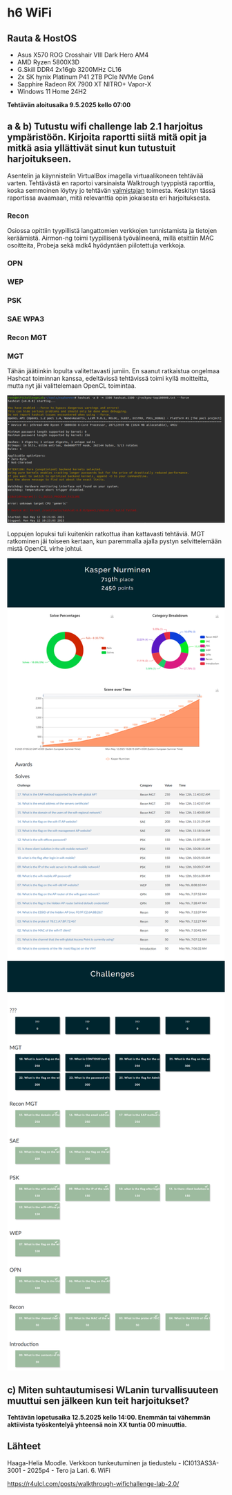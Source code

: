 #  h6 WiFi

## Rauta & HostOS

- Asus X570 ROG Crosshair VIII Dark Hero AM4
- AMD Ryzen 5800X3D
- G.Skill DDR4 2x16gb 3200MHz CL16
- 2x SK hynix Platinum P41 2TB PCIe NVMe Gen4
- Sapphire Radeon RX 7900 XT NITRO+ Vapor-X
- Windows 11 Home 24H2

**Tehtävän aloitusaika 9.5.2025 kello 07:00**

## a & b) Tutustu wifi challenge lab 2.1 harjoitus ympäristöön. Kirjoita raportti siitä mitä opit ja mitkä asia yllättivät sinut kun tutustuit harjoitukseen.
Asentelin ja käynnistelin VirtualBox imagella virtuaalikoneen tehtävää varten. Tehtävästä en raportoi varsinaista Walktrough tyyppistä raporttia, koska semmoinen löytyy jo tehtävän [valmistajan](https://r4ulcl.com/posts/walkthrough-wifichallenge-lab-2.0/) toimesta. Keskityn tässä raportissa avaamaan, mitä relevanttia opin jokaisesta eri harjoituksesta.

### Recon
Osiossa opittiin tyypillistä langattomien verkkojen tunnistamista ja tietojen keräämistä. Airmon-ng toimi tyypillisenä työvälineenä, millä etsittiin MAC osoitteita, Probeja sekä mdk4 hyödyntäen piilotettuja verkkoja. 


### OPN

### WEP

### PSK

### SAE WPA3

### Recon MGT

### MGT
Tähän jäätiinkin lopulta valitettavasti jumiin. En saanut ratkaistua ongelmaa Hashcat toiminnan kanssa, edeltävissä tehtävissä toimi kyllä moitteitta, mutta nyt jäi valittelemaan OpenCL toimintaa.

![K1](1.png)

Loppujen lopuksi tuli kuitenkin ratkottua ihan kattavasti tehtäviä. MGT ratkominen jäi toiseen kertaan, kun paremmalla ajalla pystyn selvittelemään mistä OpenCL virhe johtui.

![K2](2.png)
![K3](3.png)

## c) Miten suhtautumisesi WLanin turvallisuuteen muuttui sen jälkeen kun teit harjoitukset?

**Tehtävän lopetusaika 12.5.2025 kello 14:00. Enemmän tai vähemmän aktiivista työskentelyä yhteensä noin XX tuntia 00 minuuttia.**

## Lähteet
Haaga-Helia Moodle. Verkkoon tunkeutuminen ja tiedustelu - ICI013AS3A-3001 - 2025p4 - Tero ja Lari. 6. WiFi

https://r4ulcl.com/posts/walkthrough-wifichallenge-lab-2.0/
